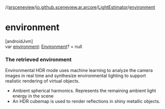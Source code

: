 //[arsceneview](../../../index.md)/[io.github.sceneview.ar.arcore](../index.md)/[LightEstimator](index.md)/[environment](environment.md)

# environment

[androidJvm]\
var [environment](environment.md): [Environment](../../../../sceneview/sceneview/io.github.sceneview.environment/-environment/index.md)? = null

###  The retrieved environment

Environmental HDR mode uses machine learning to analyze the camera images in real time and synthesize environmental lighting to support realistic rendering of virtual objects.

- 
   Ambient spherical harmonics. Represents the remaining ambient light energy in the scene
- 
   An HDR cubemap is used to render reflections in shiny metallic objects.
